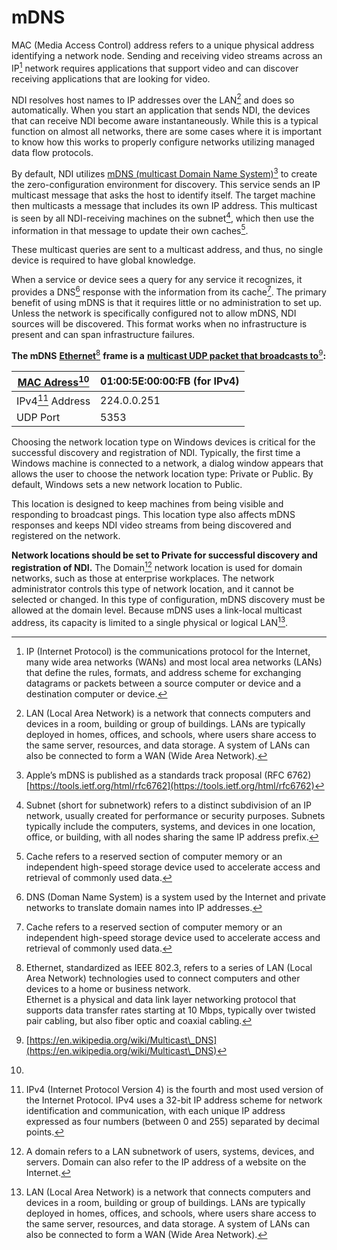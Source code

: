 # mDNS

MAC (Media Access Control) address refers to a unique physical address identifying a network node. Sending and receiving video streams across an IP[^1] network requires applications that support video and can discover receiving applications that are looking for video.

NDI resolves host names to IP addresses over the LAN[^2] and does so automatically. When you start an application that sends NDI, the devices that can receive NDI become aware instantaneously. While this is a typical function on almost all networks, there are some cases where it is important to know how this works to properly configure networks utilizing managed data flow protocols.

By default, NDI utilizes [mDNS (multicast Domain Name System)](#user-content-fn-3)[^3] to create the zero-configuration environment for discovery. This service sends an IP multicast message that asks the host to identify itself. The target machine then multicasts a message that includes its own IP address. This multicast is seen by all NDI-receiving machines on the subnet[^4], which then use the information in that message to update their own caches[^5].

These multicast queries are sent to a multicast address, and thus, no single device is required to have global knowledge.

When a service or device sees a query for any service it recognizes, it provides a DNS[^6] response with the information from its cache[^7]. The primary benefit of using mDNS is that it requires little or no administration to set up. Unless the network is specifically configured not to allow mDNS, NDI sources will be discovered. This format works when no infrastructure is present and can span infrastructure failures.

**The mDNS** [**Ethernet**](#user-content-fn-8)[^8] **frame is a** [**multicast UDP packet that broadcasts to**](#user-content-fn-9)[^9]**:**

| [MAC Adress](#user-content-fn-10)[^10] | 01:00:5E:00:00:FB (for IPv4) |
| -------------------------------------- | ---------------------------- |
| IPv4[^11] Address                      | 224.0.0.251                  |
| UDP Port                               | 5353                         |

Choosing the network location type on Windows devices is critical for the successful discovery and registration of NDI. Typically, the first time a Windows machine is connected to a network, a dialog window appears that allows the user to choose the network location type: Private or Public. By default, Windows sets a new network location to Public.

This location is designed to keep machines from being visible and responding to broadcast pings. This location type also affects mDNS responses and keeps NDI video streams from being discovered and registered on the network.

**Network locations should be set to Private for successful discovery and registration of NDI.** The Domain[^12] network location is used for domain networks, such as those at enterprise workplaces. The network administrator controls this type of network location, and it cannot be selected or changed. In this type of configuration, mDNS discovery must be allowed at the domain level. Because mDNS uses a link-local multicast address, its capacity is limited to a single physical or logical LAN[^13].

[^1]: IP (Internet Protocol) is the communications protocol for the Internet, many wide area networks (WANs) and most local area networks (LANs) that define the rules, formats, and address scheme for exchanging datagrams or packets between a source computer or device and a destination computer or device.

[^2]: LAN (Local Area Network) is a network that connects computers and devices in a room, building or group of buildings. LANs are typically deployed in homes, offices, and schools, where users share access to the same server, resources, and data storage. A system of LANs can also be connected to form a WAN (Wide Area Network).

[^3]: Apple’s mDNS is published as a standards track proposal (RFC 6762) [https://tools.ietf.org/html/rfc6762](https://tools.ietf.org/html/rfc6762)

[^4]: Subnet (short for subnetwork) refers to a distinct subdivision of an IP network, usually created for performance or security purposes. Subnets typically include the computers, systems, and devices in one location, office, or building, with all nodes sharing the same IP address prefix.

[^5]: Cache refers to a reserved section of computer memory or an independent high-speed storage device used to accelerate access and retrieval of commonly used data.

[^6]: DNS (Doman Name System) is a system used by the Internet and private networks to translate domain names into IP addresses.

[^7]: Cache refers to a reserved section of computer memory or an independent high-speed storage device used to accelerate access and retrieval of commonly used data.

[^8]: Ethernet, standardized as IEEE 802.3, refers to a series of LAN (Local Area Network) technologies used to connect computers and other devices to a home or business network.\
    Ethernet is a physical and data link layer networking protocol that supports data transfer rates starting at 10 Mbps, typically over twisted pair cabling, but also fiber optic and coaxial cabling.

[^9]: [https://en.wikipedia.org/wiki/Multicast\_DNS](https://en.wikipedia.org/wiki/Multicast\_DNS)

[^10]: 

[^11]: IPv4 (Internet Protocol Version 4) is the fourth and most used version of the Internet Protocol. IPv4 uses a 32-bit IP address scheme for network identification and communication, with each unique IP address expressed as four numbers (between 0 and 255) separated by decimal points.

[^12]: A domain refers to a LAN subnetwork of users, systems, devices, and servers. Domain can also refer to the IP address of a website on the Internet.

[^13]: LAN (Local Area Network) is a network that connects computers and devices in a room, building or group of buildings. LANs are typically deployed in homes, offices, and schools, where users share access to the same server, resources, and data storage. A system of LANs can also be connected to form a WAN (Wide Area Network).
